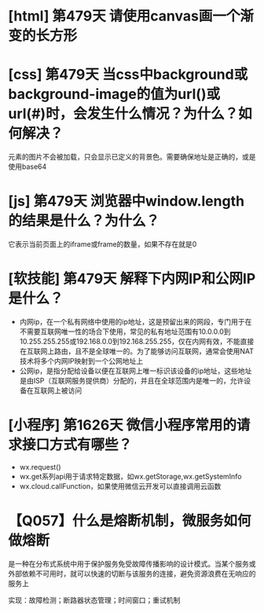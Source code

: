 # [html] 第479天 请使用canvas画一个渐变的长方形

# [css] 第479天 当css中background或background-image的值为url()或url(#)时，会发生什么情况？为什么？如何解决？

元素的图片不会被加载，只会显示已定义的背景色。需要确保地址是正确的，或是使用base64

# [js] 第479天 浏览器中window.length的结果是什么？为什么？

它表示当前页面上的iframe或frame的数量，如果不存在就是0

# [软技能] 第479天 解释下内网IP和公网IP是什么？

- 内网ip，在一个私有网络中使用的ip地址，这是预留出来的网段，专门用于在不需要互联网唯一性的场合下使用，常见的私有地址范围有10.0.0.0到10.255.255.255或192.168.0.0到192.168.255.255，仅在内网有效，不能直接在互联网上路由，且不是全球唯一的。为了能够访问互联网，通常会使用NAT技术将多个内网IP映射到一个公网地址上
- 公网ip，是指分配给设备以便在互联网上唯一标识该设备的ip地址，这些地址是由ISP（互联网服务提供商）分配的，并且在全球范围内是唯一的，允许设备在互联网上被访问

# [小程序] 第1626天 微信小程序常用的请求接口方式有哪些？

- wx.request()
- wx.get系列api用于请求特定数据，如wx.getStorage,wx.getSystemInfo
- wx.cloud.callFunction，如果使用微信云开发可以直接调用云函数

# 【Q057】什么是熔断机制，微服务如何做熔断

是一种在分布式系统中用于保护服务免受故障传播影响的设计模式。当某个服务或外部依赖不可用时，就可以快速的切断与该服务的连接，避免资源浪费在无响应的服务上

实现：故障检测；断路器状态管理；时间窗口；重试机制
